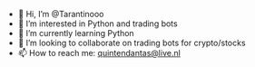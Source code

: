 - 👋 Hi, I’m @Tarantinooo
- 👀 I’m interested in Python and trading bots
- 🌱 I’m currently learning Python
- 💞️ I’m looking to collaborate on trading bots for crypto/stocks
- 📫 How to reach me: quintendantas@live.nl

<!---
Tarantinooo/Tarantinooo is a ✨ special ✨ repository because its `README.md` (this file) appears on your GitHub profile.
You can click the Preview link to take a look at your changes.
--->
